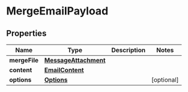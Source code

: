 

# MergeEmailPayload


## Properties

| Name | Type | Description | Notes |
|------------ | ------------- | ------------- | -------------|
|**mergeFile** | [**MessageAttachment**](MessageAttachment.md) |  |  |
|**content** | [**EmailContent**](EmailContent.md) |  |  |
|**options** | [**Options**](Options.md) |  |  [optional] |



